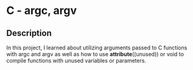 # C - argc, argv

## Description

In this project, I learned about utilizing arguments passed to C functions with argc and argv as well as how to use __attribute__((unused)) or void to compile functions with unused variables or parameters.

